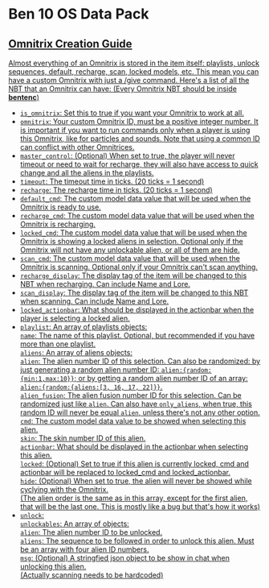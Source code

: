 # Ben 10 OS Data Pack

## <u>Omnitrix Creation Guide

Almost everything of an Omnitrix is stored in the item itself: playlists, unlock sequences, default, recharge, scan, locked models, etc.
This mean you can have a custom Omnitrix with just a /give command.
Here's a list of all the NBT that an Omnitrix can have:
(Every Omnitrix NBT should be inside **bentenc**)

- `is_omnitrix`: Set this to true if you want your Omnitrix to work at all.  
- `omnitrix`: Your custom Omnitrix ID, must be a positive integer number. It is important if you want to run commands only when a player is using this Omnitrix, like for particles and sounds. Note that using a common ID can conflict with other Omnitrices.  
- `master_control`: (Optional) When set to true, the player will never timeout or need to wait for recharge, they will also have access to quick change and all the aliens in the playlists.  
- `timeout`: The timeout time in ticks. (20 ticks = 1 second)  
- `recharge`: The recharge time in ticks. (20 ticks = 1 second)  
- `default_cmd`: The custom model data value that will be used when the Omnitrix is ready to use.  
- `recharge_cmd`: The custom model data value that will be used when the Omnitrix is recharging.  
- `locked_cmd`: The custom model data value that will be used when the Omnitrix is showing a locked aliens in selection. Optional only if the Omnitrix will not have any unlockable alien, or all of them are hide.  
- `scan_cmd`: The custom model data value that will be used when the Omnitrix is scanning. Optional only if your Omnitrix can't scan anything.  
- `recharge_display`: The display tag of the item will be changed to this NBT when recharging. Can include Name and Lore.  
- `scan_display`: The display tag of the item will be changed to this NBT when scanning. Can include Name and Lore.  
- `locked_actionbar`: What should be displayed in the actionbar when the player is selecting a locked alien.  
- `playlist`: An array of playlists objects:  
    `name`: The name of this playlist. Optional, but recommended if you have more than one playlist.  
    `aliens`: An array of aliens objects:  
        `alien`: The alien number ID of this selection. Can also be randomized: by just generating a random alien number ID: `alien:{random:{min:1,max:10}}`; or by getting a random alien number ID of an array: `alien:{random:{aliens:[3, 16, 17, 22]}}`.  
        `alien_fusion`: The alien fusion number ID for this selection. Can be randomized just like `alien`. Can also have `only_aliens`, when true, this random ID will never be equal `alien`, unless there's not any other option.  
        `cmd`: The custom model data value to be showed when selecting this alien.  
        `skin`: The skin number ID of this alien.  
        `actionbar`: What should be displayed in the actionbar when selecting this alien.  
        `locked`: (Optional) Set to true if this alien is currently locked, cmd and actionbar will be replaced to locked_cmd and locked_actionbar.  
        `hide`: (Optional) When set to true, the alien will never be showed while cyclying with the Omnitrix.  
        (The alien order is the same as in this array, except for the first alien, that will be the last one. This is mostly like a bug but that's how it works)  
- `unlock`:  
    `unlockables`: An array of objects:  
        `alien`: The alien number ID to be unlocked.  
        `aliens`: The sequence to be followed in order to unlock this alien. Must be an array with four alien ID numbers.  
        `msg`: (Optional) A stringfied json object to be show in chat when unlocking this alien.  
(Actually scanning needs to be hardcoded)
